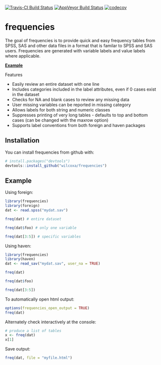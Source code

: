 [![Travis-CI Build Status](https://travis-ci.org/wilcoxa/frequencies.svg?branch=master)](https://travis-ci.org/wilcoxa/frequencies)
[![AppVeyor Build Status](https://ci.appveyor.com/api/projects/status/github/wilcoxa/frequencies?branch=master&svg=true)](https://ci.appveyor.com/project/wilcoxa/frequencies)
[![codecov](https://codecov.io/gh/wilcoxa/frequencies/branch/master/graph/badge.svg)](https://codecov.io/gh/wilcoxa/frequencies)


# frequencies

The goal of frequencies is to provide quick and easy frequency tables from SPSS, SAS 
and other data files in a format that is familar to SPSS and SAS users. Frequencies are 
generated with variable labels and value labels where applicable. 

[**Example**](https://rawgit.com/wilcoxa/frequencies/master/example/example.html) 

Features
* Easily review an entire dataset with one line
* Includes categories included in the label attributes, even if 0 cases exist in the dataset
* Checks for NA and blank cases to review any missing data
* User missing variables can be reported in missing category
* Allows labels for both string and numeric classes
* Suppresses printing of very long tables - defaults to top and bottom cases (can be changed with the maxrow option) 
* Supports label conventions from both foreign and haven packages

## Installation

You can install frequencies from github with:

```R
# install.packages("devtools")
devtools::install_github("wilcoxa/frequencies")
```

## Example

Using foreign:

```R
library(frequencies)
library(foreign)
dat <- read.spss("mydat.sav")

freq(dat) # entire dataset

freq(dat$foo) # only one variable

freq(dat[3:5]) # specific variables

```
Using haven:
```R
library(frequencies)
library(haven)
dat <- read_sav("mydat.sav", user_na = TRUE)

freq(dat)

freq(dat$foo)

freq(dat[3:5])

```

To automatically open html output:
```R
options(frequencies_open_output = TRUE)
freq(dat)

```

Alternately check interactively at the console:
```R
# produce a list of tables
x <- freq(dat) 
x[1]

```
Save output:
```R
freq(dat, file = "myfile.html")

```
